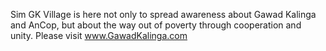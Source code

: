 Sim GK Village is here not only to spread awareness about Gawad Kalinga and AnCop, but about the way out of poverty through cooperation and unity. Please visit www.GawadKalinga.com
